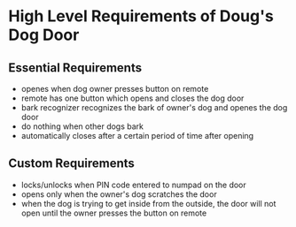 # High Level Requirements of Doug's Dog Door

## Essential Requirements

- openes when dog owner presses button on remote
- remote has one button which opens and closes the dog door
- bark recognizer recognizes the bark of owner's dog and openes the dog door
- do nothing when other dogs bark
- automatically closes after a certain period of time after opening

## Custom Requirements

- locks/unlocks when PIN code entered to numpad on the door
- opens only when the owner's dog scratches the door
- when the dog is trying to get inside from the outside, the door will not open until the owner presses the button on remote
